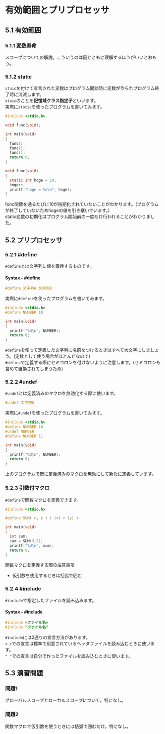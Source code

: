 # 有効範囲とプリプロセッサ
## 5.1 有効範囲
### 5.1.1 変数寿命
スコープについての解説。こういうのは図とともに理解するほうがいいとおもう。  
### 5.1.2 static
`staic`を付けて宣言された変数はプログラム開始時に変数が作られプログラム終了時に消滅します。  
`staic`のことを**記憶域クラス指定子**といいます。  
実際に`static`を使ったプログラムを書いてみます。
```c
#include <stdio.h>

void func(void);

int main(void)
{
  func();
  func();
  func();
  return 0;
}

void func(void)
{
  static int hoge = 10;
  hoge++;
  printf("hoge = %d\n", hoge);
}
```
func関数を通るたびに10が初期化されていないことがわかります。(プログラムが終了していないためhogeの値を引き継いでいます。)  
static変数の初期化はプログラム開始前の一度だけ行われることがわかりました。
## 5.2 プリプロセッサ
### 5.2.1 #define
`#define`とは文字列に値を置換するものです。
#### Syntax - #define
```c
#define 文字列A 文字列B
``` 
実際に`#define`を使ったプログラムを書いてみます。
```c
#include <stdio.h>
#define NUMBER 10

int main(void)
{
  printf("%d\n", NUMBER);
  return 0;
}
```
`#define`を使って定義した文字列に名前をつけるときはすべて大文字にしましょう。(定数として使う場合がほとんどなので)  
`#define`で定義する際にセミコロンを付けないように注意します。(セミコロンも含めて置換されてしまうため)
### 5.2.2 #undef
`#undef`とは定義済みのマクロを無効化する際に使います。
```c
#undef 文字列A
```
実際に`#undef`を使ったプログラムを書いてみます。
```c
#include <stdio.h>
#define NUMBER 10
#undef NUMBER
#define NUMBER 11

int main(void)
{
  printf("%d\n", NUMBER);
  return 0;
}
```
上のプログラムで既に定義済みのマクロを無効にして新たに定義しています。
### 5.2.3 引数付マクロ
`#define`で関数マクロを定義できます。
```c
#include <stdio.h>

#define SUM( x, y ) ( (x) + (y) )

int main(void)
{
  int sum;
  sum = SUM(3,5);
  printf("%d\n", sum);
  return 0;
}
```
関数マクロを定義する際の注意事項
- 仮引数を使用するときは括弧で囲む
### 5.2.4 #include
`#include`で指定したファイルを読み込みます。
#### Syntax - #include
```c
#include <ファイル名>
#include "ファイル名"
```
`#include`には2通りの宣言方法があります。  
`< >`での宣言は標準で用意されているヘッダファイルを読み込むときに使います。  
`" "`での宣言は自分で作ったファイルを読み込むときに使います。
## 5.3 演習問題
### 問題1
グローバルスコープとローカルスコープについて。特になし。
### 問題2
関数マクロで仮引数を使うときには括弧で囲むだけ。特になし。
